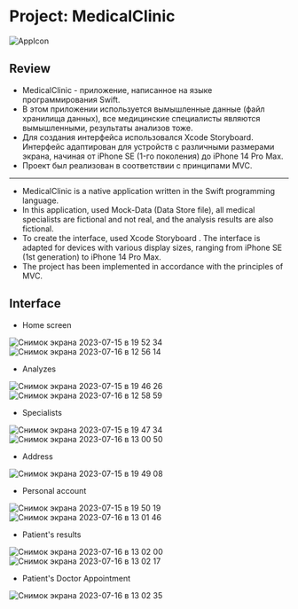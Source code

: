 # Project: MedicalClinic

![AppIcon](https://github.com/Slavk11/MedicalClinic/assets/105375579/3740d4c4-1d93-4af7-89c0-bb5a0ea09f15)

## Review

* MedicalClinic - приложение, написанное на языке программирования Swift.
* В этом приложении используется вымышленные данные (файл хранилища данных), все медицинские специалисты являются вымышленными, результаты анализов тоже.
* Для создания интерфейса использовался Xcode Storyboard. Интерфейс адаптирован для устройств с различными размерами экрана, начиная от iPhone SE (1-го поколения) до iPhone 14 Pro Max.
* Проект был реализован в соответствии с принципами MVC.
---
* MedicalClinic is a native application written in the Swift programming language.
* In this application, used Mock-Data (Data Store file), all medical specialists are fictional and not real, and the analysis results are also fictional.
* To create the interface, used Xcode Storyboard . The interface is adapted for devices with various display sizes, ranging from iPhone SE (1st generation) to iPhone 14 Pro Max.
* The project has been implemented in accordance with the principles of MVC.

## Interface

* Home screen 

![Снимок экрана 2023-07-15 в 19 52 34](https://github.com/Slavk11/MedicalClinic/assets/105375579/1e66a752-f201-403f-8b5b-b6f8ed2c2b20) ![Снимок экрана 2023-07-16 в 12 56 14](https://github.com/Slavk11/MedicalClinic/assets/105375579/5a4a92df-7811-4470-ada6-cfe8eb5b4662)


* Analyzes

![Снимок экрана 2023-07-15 в 19 46 26](https://github.com/Slavk11/MedicalClinic/assets/105375579/e8b87812-d8f0-4c21-abc7-07975df68e91) ![Снимок экрана 2023-07-16 в 12 58 59](https://github.com/Slavk11/MedicalClinic/assets/105375579/9d83b5db-85fa-4075-bc9a-964687b312f9)


* Specialists

![Снимок экрана 2023-07-15 в 19 47 34](https://github.com/Slavk11/MedicalClinic/assets/105375579/f7b9808c-c0a7-4d38-b51a-a9dd2242ac13) ![Снимок экрана 2023-07-16 в 13 00 50](https://github.com/Slavk11/MedicalClinic/assets/105375579/565d1a40-6fd5-4565-8b18-560429ec9ef7)


* Address

![Снимок экрана 2023-07-15 в 19 49 08](https://github.com/Slavk11/MedicalClinic/assets/105375579/79f0140f-45f6-46d3-99e5-870bfca840b8) 

* Personal account 

![Снимок экрана 2023-07-15 в 19 50 19](https://github.com/Slavk11/MedicalClinic/assets/105375579/d94f376f-159a-40f6-b0d2-beb49871d7fd) ![Снимок экрана 2023-07-16 в 13 01 46](https://github.com/Slavk11/MedicalClinic/assets/105375579/2733ee76-66c4-4021-8548-ed4a84dd168c)

* Patient's results

![Снимок экрана 2023-07-16 в 13 02 00](https://github.com/Slavk11/MedicalClinic/assets/105375579/778a2c9b-3338-4d05-9923-37397ca97882) ![Снимок экрана 2023-07-16 в 13 02 17](https://github.com/Slavk11/MedicalClinic/assets/105375579/34a917e0-8872-46f9-b2c6-21e393d47065)

* Patient's Doctor Appointment

![Снимок экрана 2023-07-16 в 13 02 35](https://github.com/Slavk11/MedicalClinic/assets/105375579/07ff4413-0527-455a-87b0-5a639e82bdc1)



